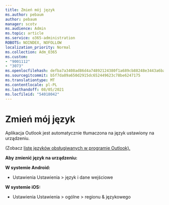```yaml
---
title: Zmień mój język
ms.author: pebaum
author: pebaum
manager: scotv
ms.audience: Admin
ms.topic: article
ms.service: o365-administration
ROBOTS: NOINDEX, NOFOLLOW
localization_priority: Normal
ms.collection: Adm_O365
ms.custom:
- "9001112"
- "3073"
ms.openlocfilehash: defba7a3408ad86d4a74892124380f1a689cb88248e3443a6ba45e040bbe11a8
ms.sourcegitcommit: b5f7da89a650d2915dc652449623c78be6247175
ms.translationtype: MT
ms.contentlocale: pl-PL
ms.lasthandoff: 08/05/2021
ms.locfileid: "54018042"
---
```

# <a name="change-my-language"></a>Zmień mój język

Aplikacja Outlook jest automatycznie tłumaczona na język ustawiony na urządzeniu. 

(Zobacz [listę języków obsługiwanych w programie Outlook).](https://acompli.helpshift.com/a/outlook/?s=general-questions&f=in-which-languages-is-your-app-translated) 

**Aby zmienić język na urządzeniu:** 

**W systemie Android:** 

- Ustawienia Ustawienia > język i dane wejściowe 

**W systemie iOS:** 

- Ustawienia Ustawienia > ogólne > regionu & językowego 

